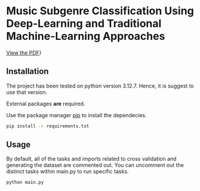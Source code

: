 # Music Subgenre Classification Using Deep-Learning and Traditional Machine-Learning Approaches

[View the PDF](/report/report.pdf))

## Installation

The project has been tested on python version 3.12.7. Hence, it is suggest to use that version.

External packages **are** required. 

Use the package manager [pip](https://pip.pypa.io/en/stable/) to install the dependecies.

```bash
pip install -r requirements.txt
```

## Usage

By default, all of the tasks and imports related to cross validation and generating the dataset are commented out. You can uncomment out the distinct tasks within main.py to run specific tasks.

```bash
python main.py

```

